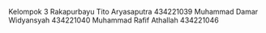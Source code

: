 Kelompok 3 
Rakapurbayu Tito Aryasaputra 434221039
Muhammad Damar Widyansyah 434221040 
Muhammad Rafif Athallah 434221046
 


